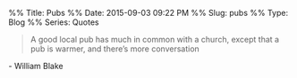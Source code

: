 %% Title: Pubs
%% Date: 2015-09-03 09:22 PM
%% Slug: pubs
%% Type: Blog
%% Series: Quotes

> A good local pub has much in common with a church, except that a pub is warmer, and there’s more conversation

\- William Blake

